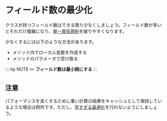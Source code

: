 # フィールド数の最少化
クラスが持つフィールド数はできる限り少なくしましょう。フィールド数が多いとそれだけ複雑になり、[単一責任原則](SRP.md)を破りやすくなります。

少なくするには以下のような方法があります。

- メソッド内でローカル変数を作成する
- メソッドのパラメータで受け取る

::: tip NOTE
:pencil2: **フィールド数は最小限にする**
:::

## 注意
パフォーマンスを良くするために重い計算の結果をキャッシュとして保持しているような場合は例外です。ただし、[早すぎる最適化](../logic/premature-optimization.md)を行わないようにしましょう。
